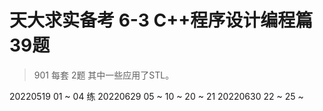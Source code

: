 # 天大求实备考 6-3 C++程序设计编程篇 39题
> 901 每套 2题
> 其中一些应用了STL。

20220519 01 ~ 04 练
20220629 05 ~ 10 ~ 20 ~ 21
20220630 22 ~ 25 ~ 